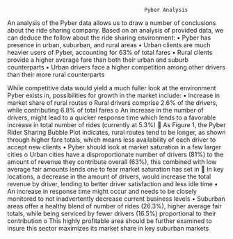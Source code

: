                                                 Pyber Analysis 

An analysis of the Pyber data allows us to draw a number of conclusions about the ride sharing company.  Based on an analysis of provided data, we can deduce the follow about the ride sharing environment:
  •	 Pyber has presence in urban, suburban, and rural areas
  •	Urban clients are much heavier users of Pyber, accounting for 63% of total fares
  •	Rural clients provide a higher average fare than both their urban and suburb counterparts
  •	Urban drivers face a higher competition among other drivers than their more rural counterparts

While competitive data would yield a much fuller look at the environment Pyber exists in, possibilities for growth in the market include:
  •	Increase in market share of rural routes
    o	Rural drivers comprise 2.6% of the drivers, while contributing 6.8% of total fares
    o	An increase in the number of drivers, might lead to a quicker response time which lends to a favorable increase in total number of         rides (currently at 5.3%)
      	As Figure 1, the Pyber Rider Sharing Bubble Plot indicates, rural routes tend to be longer, as shown through higher fare totals,           which means less availability of each driver to accept new clients
  •	Pyber should look at market saturation in a few larger cities
    o	Urban cities have a disproportionate number of drivers (81%) to the amount of revenue they contribute overall (63%), this combined         with low average fair amounts lends one to fear market saturation has set in
      	In key locations, a decrease in the amount of drivers, would increase the total revenue by driver, lending to better driver               satisfaction and less idle time
  •	An increase in response time might occur and needs to be closely monitored to not inadvertently decrease current business levels
  •	Suburban areas offer a healthy blend of number of rides (26.3%), higher average fair totals, while being serviced by fewer drivers         (16.5%) proportional to their contribution
    o	This highly profitable area should be further examined to insure this sector maximizes its market share in key suburban markets

